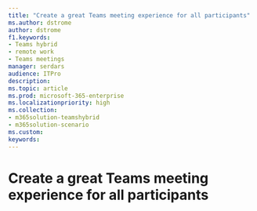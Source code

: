 ```yaml
---
title: "Create a great Teams meeting experience for all participants"
ms.author: dstrome
author: dstrome
f1.keywords:
- Teams hybrid
- remote work
- Teams meetings
manager: serdars
audience: ITPro
description: 
ms.topic: article
ms.prod: microsoft-365-enterprise
ms.localizationpriority: high
ms.collection:
- m365solution-teamshybrid
- m365solution-scenario
ms.custom: 
keywords: 
---
```


# Create a great Teams meeting experience for all participants
